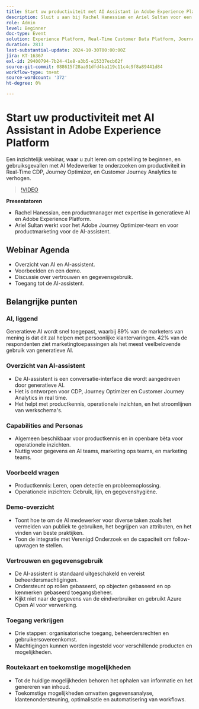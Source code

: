 ```yaml
---
title: Start uw productiviteit met AI Assistant in Adobe Experience Platform
description: Sluit u aan bij Rachel Hanessian en Ariel Sultan voor een inzichtelijk webinar, waar u leert om gebruiksgevallen met AI Assistant in te stellen, aan de slag te gaan en te verkennen om de productiviteit in Real-Time CDP, Journey Optimizer en Customer Journey Analytics te verhogen.
role: Admin
level: Beginner
doc-type: Event
solution: Experience Platform, Real-Time Customer Data Platform, Journey Optimizer, Customer Journey Analytics
duration: 2813
last-substantial-update: 2024-10-30T00:00:00Z
jira: KT-16367
exl-id: 29400794-7b24-41e8-a3b5-e15337ecb62f
source-git-commit: 088615f28aa91dfd4ba119c11c4c9f8a89441d84
workflow-type: tm+mt
source-wordcount: '372'
ht-degree: 0%

---
```


# Start uw productiviteit met AI Assistant in Adobe Experience Platform

Een inzichtelijk webinar, waar u zult leren om opstelling te beginnen, en gebruiksgevallen met AI Medewerker te onderzoeken om productiviteit in Real-Time CDP, Journey Optimizer, en Customer Journey Analytics te verhogen.

>[!VIDEO](https://video.tv.adobe.com/v/3435344/?learn=on)

**Presentatoren**

* Rachel Hanessian, een productmanager met expertise in generatieve AI en Adobe Experience Platform.
* Ariel Sultan werkt voor het Adobe Journey Optimizer-team en voor productmarketing voor de AI-assistent.

## Webinar Agenda

* Overzicht van AI en AI-assistent.
* Voorbeelden en een demo.
* Discussie over vertrouwen en gegevensgebruik.
* Toegang tot de AI-assistent.

## Belangrijke punten

### AI, liggend

Generatieve AI wordt snel toegepast, waarbij 89% van de marketers van mening is dat dit zal helpen met persoonlijke klantervaringen.
42% van de respondenten ziet marketingtoepassingen als het meest veelbelovende gebruik van generatieve AI.

### Overzicht van AI-assistent

* De AI-assistent is een conversatie-interface die wordt aangedreven door generatieve AI.
* Het is ontworpen voor CDP, Journey Optimizer en Customer Journey Analytics in real time.
* Het helpt met productkennis, operationele inzichten, en het stroomlijnen van werkschema&#39;s.

### Capabilities and Personas

* Algemeen beschikbaar voor productkennis en in openbare bèta voor operationele inzichten.
* Nuttig voor gegevens en AI teams, marketing ops teams, en marketing teams.

### Voorbeeld vragen

* Productkennis: Leren, open detectie en probleemoplossing.
* Operationele inzichten: Gebruik, lijn, en gegevenshygiëne.

### Demo-overzicht

* Toont hoe te om de AI medewerker voor diverse taken zoals het vermelden van publiek te gebruiken, het begrijpen van attributen, en het vinden van beste praktijken.
* Toon de integratie met Verenigd Onderzoek en de capaciteit om follow-upvragen te stellen.

### Vertrouwen en gegevensgebruik

* De AI-assistent is standaard uitgeschakeld en vereist beheerdersmachtigingen.
* Ondersteunt op rollen gebaseerd, op objecten gebaseerd en op kenmerken gebaseerd toegangsbeheer.
* Kijkt niet naar de gegevens van de eindverbruiker en gebruikt Azure Open AI voor verwerking.

### Toegang verkrijgen

* Drie stappen: organisatorische toegang, beheerdersrechten en gebruikersovereenkomst.
* Machtigingen kunnen worden ingesteld voor verschillende producten en mogelijkheden.

### Routekaart en toekomstige mogelijkheden

* Tot de huidige mogelijkheden behoren het ophalen van informatie en het genereren van inhoud.
* Toekomstige mogelijkheden omvatten gegevensanalyse, klantenondersteuning, optimalisatie en automatisering van workflows.
